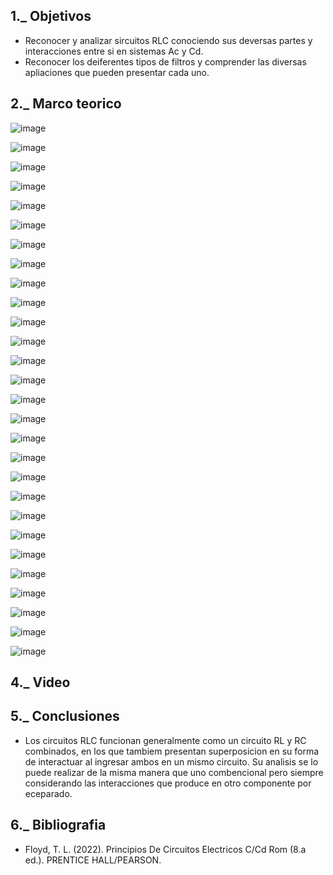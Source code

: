 ## 1._ Objetivos

- Reconocer y analizar sircuitos RLC conociendo sus deversas partes y interacciones entre si en sistemas Ac y Cd.
- Reconocer los deiferentes tipos de filtros y comprender las diversas apliaciones que pueden presentar cada uno.

## 2._ Marco teorico

![image](https://user-images.githubusercontent.com/116705680/221788606-b933cee3-9ef9-431b-8c69-145bf0d94efe.png)

![image](https://user-images.githubusercontent.com/116705680/221788651-ed30e37f-5f35-4acf-858b-17b342596e19.png)

![image](https://user-images.githubusercontent.com/116705680/221788682-40968bb2-e521-49d3-9117-601ec56ec4bc.png)

![image](https://user-images.githubusercontent.com/116705680/221788703-7f28adb3-18a9-4337-ad96-4563fe3ad2b9.png)

![image](https://user-images.githubusercontent.com/116705680/221788737-ee6f281d-f841-4893-b7d1-ab44ddcaf883.png)

![image](https://user-images.githubusercontent.com/116705680/221788757-aacacc33-8125-4a6d-8d32-063d274a3b70.png)

![image](https://user-images.githubusercontent.com/116705680/221788787-ee4c67ce-90e4-4ec0-87d0-6d21497ddae4.png)

![image](https://user-images.githubusercontent.com/116705680/221788810-a783c825-fccd-4ff6-abbd-789321adfbd3.png)

![image](https://user-images.githubusercontent.com/116705680/221788861-893038ae-b9f2-48de-99f7-b580ce3ba1ae.png)

![image](https://user-images.githubusercontent.com/116705680/221788890-6327d070-cea6-4355-8389-02fd04e403ff.png)

![image](https://user-images.githubusercontent.com/116705680/221788910-79985cdd-ee87-4191-9601-4414c0d64e2d.png)

![image](https://user-images.githubusercontent.com/116705680/221788932-722357dd-058f-4f7a-b4ed-2a2746dcbe2f.png)

![image](https://user-images.githubusercontent.com/116705680/221788951-a58131e5-c689-47cd-8c80-dd213bc93a2c.png)

![image](https://user-images.githubusercontent.com/116705680/221788973-64ba8891-0fb0-48e5-b25f-c731c8016b95.png)

![image](https://user-images.githubusercontent.com/116705680/221788992-89b88d63-0114-45cd-ab8f-90e0c7b9be17.png)

![image](https://user-images.githubusercontent.com/116705680/221789020-63786a2f-5929-41d2-aeba-91af4bd87c4f.png)

![image](https://user-images.githubusercontent.com/116705680/221789049-c4daaf49-52bd-4906-8b36-b84e4637ab49.png)

![image](https://user-images.githubusercontent.com/116705680/221789071-6814a685-a5ff-4e0e-8639-1cd99b5a7a5f.png)

![image](https://user-images.githubusercontent.com/116705680/221789096-c0d3a15f-bf7f-4fd0-bc1d-22b42c2ae6f4.png)

![image](https://user-images.githubusercontent.com/116705680/221789121-8df39cbd-f037-4ba0-9b50-d746ce89a783.png)

![image](https://user-images.githubusercontent.com/116705680/221789148-a99b51d7-c6a7-4dba-aef6-c7e8a9bff259.png)

![image](https://user-images.githubusercontent.com/116705680/221789173-c1e7c937-389d-4eee-95b1-87daf2ca7c65.png)

![image](https://user-images.githubusercontent.com/116705680/221789202-7d89af4c-5fc6-42d3-b3b7-1388af9d29f7.png)

![image](https://user-images.githubusercontent.com/116705680/221789231-87fa5d78-d0a9-4073-878e-826eaf69113d.png)

![image](https://user-images.githubusercontent.com/116705680/221789259-368ae44a-e8e3-4d7e-aa80-61778e90f66b.png)

![image](https://user-images.githubusercontent.com/116705680/221789280-fea67d37-f197-4eca-a929-cd015f6cf9b5.png)

![image](https://user-images.githubusercontent.com/116705680/221789301-d84d8e05-1eca-4488-982a-ab139c4c4694.png)

![image](https://user-images.githubusercontent.com/116705680/221789329-9c282a35-5905-441a-93ab-d5d87b8ddac9.png)

## 4._ Video

## 5._ Conclusiones

- Los circuitos RLC funcionan generalmente como un circuito RL y RC combinados, en los que tambiem presentan superposicion en su forma de interactuar al ingresar ambos en un mismo circuito. Su analisis se lo puede realizar de la misma manera que uno combencional pero siempre considerando las interacciones que produce en otro componente por eceparado.

## 6._ Bibliografia 

  * Floyd, T. L. (2022). Principios De Circuitos Electricos C/Cd Rom (8.a ed.). PRENTICE HALL/PEARSON.
